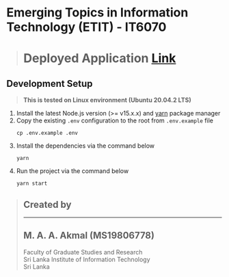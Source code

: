 # Emerging Topics in Information Technology (ETIT) - IT6070

> # Deployed Application [Link](https://akmalahmed525.github.io/etit-assignment/#/)

## Development Setup

> **This is tested on Linux environment (Ubuntu 20.04.2 LTS)**

1. Install the latest Node.js version (>= v15.x.x) and [yarn](https://yarnpkg.com/) package manager
2. Copy the existing `.env` configuration to the root from `.env.example` file
   ```properties
   cp .env.example .env
   ```
3. Install the dependencies via the command below
   ```properties
   yarn
   ```
4. Run the project via the command below
   ```properties
   yarn start
   ```

> ## Created by
>
> ---
>
> ## **M. A. A. Akmal (MS19806778)**
>
> Faculty of Graduate Studies and Research  
> Sri Lanka Institute of Information Technology  
> Sri Lanka
